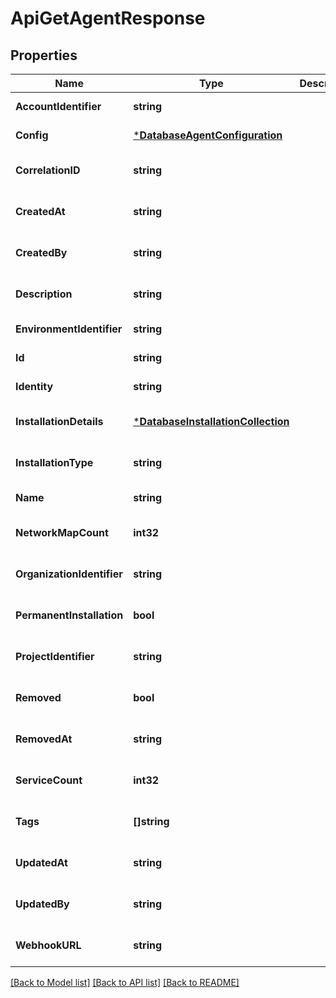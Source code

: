 # ApiGetAgentResponse

## Properties
Name | Type | Description | Notes
------------ | ------------- | ------------- | -------------
**AccountIdentifier** | **string** |  | [default to null]
**Config** | [***DatabaseAgentConfiguration**](database.AgentConfiguration.md) |  | [default to null]
**CorrelationID** | **string** |  | [optional] [default to null]
**CreatedAt** | **string** |  | [optional] [default to null]
**CreatedBy** | **string** |  | [optional] [default to null]
**Description** | **string** |  | [optional] [default to null]
**EnvironmentIdentifier** | **string** |  | [default to null]
**Id** | **string** |  | [default to null]
**Identity** | **string** |  | [default to null]
**InstallationDetails** | [***DatabaseInstallationCollection**](database.InstallationCollection.md) |  | [optional] [default to null]
**InstallationType** | **string** |  | [optional] [default to null]
**Name** | **string** |  | [default to null]
**NetworkMapCount** | **int32** |  | [optional] [default to null]
**OrganizationIdentifier** | **string** |  | [optional] [default to null]
**PermanentInstallation** | **bool** |  | [optional] [default to null]
**ProjectIdentifier** | **string** |  | [optional] [default to null]
**Removed** | **bool** |  | [optional] [default to null]
**RemovedAt** | **string** |  | [optional] [default to null]
**ServiceCount** | **int32** |  | [optional] [default to null]
**Tags** | **[]string** |  | [optional] [default to null]
**UpdatedAt** | **string** |  | [optional] [default to null]
**UpdatedBy** | **string** |  | [optional] [default to null]
**WebhookURL** | **string** |  | [optional] [default to null]

[[Back to Model list]](../README.md#documentation-for-models) [[Back to API list]](../README.md#documentation-for-api-endpoints) [[Back to README]](../README.md)

